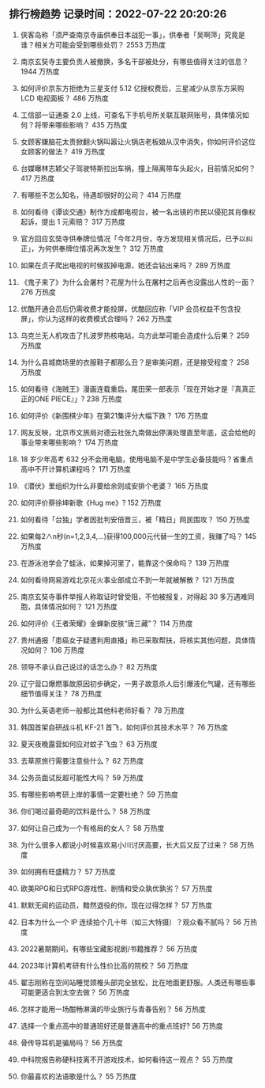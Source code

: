 
## 排行榜趋势 记录时间：2022-07-22 20:20:26
  
  1. 侠客岛称「须严查南京寺庙供奉日本战犯一事」，供奉者「吴啊萍」究竟是谁？相关方可能会受到哪些处罚？ 2553 万热度
    
  2. 南京玄奘寺主要负责人被撤换，多名干部被处分，有哪些值得关注的信息？ 1944 万热度
    
  3. 如何评价京东方拒绝为三星支付 5.12 亿授权费后，三星减少从京东方采购 LCD 电视面板？ 486 万热度
    
  4. 工信部一证通查 2.0 上线，可查名下手机号所关联互联网账号，具体情况如何？将带来哪些影响？ 435 万热度
    
  5. 女顾客嫌脑花太贵掀翻火锅叫嚣让火锅店老板娘从汉中消失，你如何评价这位女顾客的做法？ 419 万热度
    
  6. 台媒曝林志颖父子驾驶特斯拉出车祸，撞上隔离带车头起火，目前情况如何？ 417 万热度
    
  7. 有哪些不怎么知名，待遇却很好的公司？ 414 万热度
    
  8. 如何看待《谭谈交通》制作方成都电视台，被一名出镜的市民以侵犯其肖像权起诉，提出 1 元索赔？ 317 万热度
    
  9. 官方回应玄奘寺供奉牌位情况「今年2月份，寺方发现相关情况后，已予以纠正」，为何供奉牌位情况再次发生？ 312 万热度
    
  10. 如果在贞子爬出电视的时候拔掉电源，她还会钻出来吗？ 289 万热度
    
  11. 《鬼子来了》为什么会屠村？花屋为什么在屠村之后再也没露出人性的一面？ 276 万热度
    
  12. 优酷开通会员后仍需收费才能投屏，优酷回应称「VIP 会员权益不包含投屏」，你认为这样的收费模式合理吗？ 262 万热度
    
  13. 乌克兰无人机攻击了扎波罗热核电站，乌方此举可能会造成什么后果？ 259 万热度
    
  14. 为什么县城商场里的衣服鞋子都那么丑？是审美问题，还是接受程度？ 258 万热度
    
  15. 如何看待《海贼王》漫画连载重启，尾田荣一郎表示「现在开始才是『真真正正的ONE PIECE』」? 238 万热度
    
  16. 如何评价《新围棋少年》在第21集评分大幅下跌？ 176 万热度
    
  17. 网友反映，北京市文旅局对德云社张九南做出停演处理直至年底，这会给他的事业带来哪些影响？ 174 万热度
    
  18. 18 岁少年高考 632 分不会用电脑，使用电脑不是中学生必备技能吗？省重点高中不开计算机课程吗？ 171 万热度
    
  19. 《潜伏》里组织为什么非要给余则成安排个老婆？ 165 万热度
    
  20. 如何评价蔡徐坤新歌《Hug me》? 152 万热度
    
  21. 如何看待「台独」学者因批判安倍晋三，被「精日」网民围攻？ 150 万热度
    
  22. 如果每2∧n秒(n=1,2,3,4,…)获得100,000元代替一生的工资，我赚了吗？ 145 万热度
    
  23. 在游泳池学会了蛙泳，如果掉河里了，能靠这个保命吗？ 139 万热度
    
  24. 如何看待网易游戏北京花火事业部成立不到一年就被解散？ 121 万热度
    
  25. 南京玄奘寺事件举报人称取证时曾受阻，不怕被报复，对得起 30 多万遇难同胞，具体情况如何？ 121 万热度
    
  26. 如何评价《王者荣耀》金蝉新皮肤“唐三藏”？ 114 万热度
    
  27. 贵州通报「患癌女子疑遭利用直播」称已采取帮扶，将核实其他问题，具体情况如何？ 106 万热度
    
  28. 领导不承认自己说过的话怎么办？ 82 万热度
    
  29. 辽宁营口爆燃事故原因初步确定，一男子故意杀人后引爆液化气罐，还有哪些细节值得关注？ 78 万热度
    
  30. 为什么英语老师一般都比其他科老师好看？ 78 万热度
    
  31. 韩国首架自研战斗机 KF-21 首飞，如何评价其技术水平？ 76 万热度
    
  32. 夏天夜晚露营如何应对蚊子飞虫？ 63 万热度
    
  33. 去草原旅行需要注意些什么？ 62 万热度
    
  34. 公务员面试反超可能性大吗？ 59 万热度
    
  35. 有哪些影响考研上岸的事情一定要杜绝？ 59 万热度
    
  36. 你们喝过最奇葩的饮料是什么？ 58 万热度
    
  37. 如何让自己成为一个有格局的女人？ 58 万热度
    
  38. 为什么很多人都说小时候喜欢易小川讨厌高要，长大后又反了过来？ 58 万热度
    
  39. 如何拥有旺盛精力？ 57 万热度
    
  40. 欧美RPG和日式RPG游戏性、剧情和受众孰优孰劣？ 57 万热度
    
  41. 默默无闻的运动员，黯然退役的你，现在过得怎样？ 57 万热度
    
  42. 日本为什么一个 IP 连续拍个几十年（如三大特摄）？观众看不腻吗？ 56 万热度
    
  43. 2022暑期期间，有哪些宝藏影视剧/书籍推荐？ 56 万热度
    
  44. 2023年计算机考研有什么性价比高的院校？ 56 万热度
    
  45. 翟志刚称在空间站睡觉颈椎头部完全放松，比在地面更舒服。人类还有哪些事可能更适合到太空去做？ 56 万热度
    
  46. 怎样才能用一场酣畅淋漓的毕业旅行与青春告别？ 56 万热度
    
  47. 选择一个重点高中的普通班好还是普通高中的重点班好? 56 万热度
    
  48. 骨传导耳机是骗局吗？ 56 万热度
    
  49. 中科院报告称硬科技离不开游戏技术，如何看待这一观点？ 55 万热度
    
  50. 你最喜欢的法语歌是什么？ 55 万热度
    